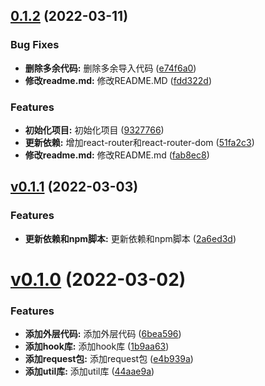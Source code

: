## [0.1.2](https://github.com/qinshixixing/fortissimo/compare/fortissimo/v0.1.1...fortissimo/0.1.2) (2022-03-11)


### Bug Fixes

* **删除多余代码:** 删除多余导入代码 ([e74f6a0](https://github.com/qinshixixing/fortissimo/commit/e74f6a03817c8831219769dd5febf8dcfbe57929))
* **修改readme.md:** 修改README.MD ([fdd322d](https://github.com/qinshixixing/fortissimo/commit/fdd322de832a1b5d00b82715445b2fa8ba6ac1df))


### Features

* **初始化项目:** 初始化项目 ([9327766](https://github.com/qinshixixing/fortissimo/commit/9327766b526596302ad0440a96b61db92dd2a09b))
* **更新依赖:** 增加react-router和react-router-dom ([51fa2c3](https://github.com/qinshixixing/fortissimo/commit/51fa2c34d4e354bbcc43fdfd0f8cf2225fd23df8))
* **修改readme.md:** 修改README.md ([fab8ec8](https://github.com/qinshixixing/fortissimo/commit/fab8ec8933c0889337843d4b0e498ab0ec7b8539))



## [v0.1.1](https://github.com/qinshixixing/fortissimo/compare/fortissimo/v0.1.0...fortissimo/v0.1.1) (2022-03-03)


### Features

* **更新依赖和npm脚本:** 更新依赖和npm脚本 ([2a6ed3d](https://github.com/qinshixixing/fortissimo/commit/2a6ed3de463ed62cbc34a56d100f3f7ad8734b25))



# [v0.1.0](https://github.com/qinshixixing/fortissimo/compare/44aae9a467ae509084a9c2d2444fb921402d356e...fortissimo/v0.1.0) (2022-03-02)


### Features

* **添加外层代码:** 添加外层代码 ([6bea596](https://github.com/qinshixixing/fortissimo/commit/6bea596482d2412a70a6293f9e81b449ecfdab18))
* **添加hook库:** 添加hook库 ([1b9aa63](https://github.com/qinshixixing/fortissimo/commit/1b9aa639d1697945563004ea742dd51c867a794d))
* **添加request包:** 添加request包 ([e4b939a](https://github.com/qinshixixing/fortissimo/commit/e4b939a5198a4255a1807e625f1baa2d3ff88a55))
* **添加util库:** 添加util库 ([44aae9a](https://github.com/qinshixixing/fortissimo/commit/44aae9a467ae509084a9c2d2444fb921402d356e))



